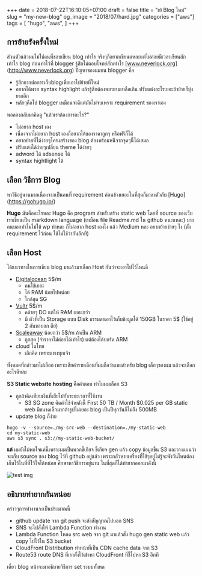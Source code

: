 +++
date = 2018-07-22T16:10:05+07:00
draft = false
title = "เย้ Blog ใหม่"
slug = "my-new-blog"
og_image = "2018/07/hard.jpg"
categories = ["aws"]
tags = [
  "hugo",
  "aws",
  ]
+++
## การย้ายรังครั้งใหม่
ส่วนตัวแล้วผมไม่ใช่คนที่ชอบเขียน blog เท่าไร จริงๆก็อยากเขียนแหละแต่ไม่ค่อยมีเวลาเขียนสักเท่าไร
blog ก่อนทำไว้ที่ blogger รู้สึกไม่ตอบโจทย์สักเท่าไร [www.neverlock.org] (http://www.neverlock.org)
ปัญหาของผมบน blogger คือ

  * รู้สึกยากต่อการเก็บblogเพื่อเอาไปย้ายที่ใหม่
  * อยากได้พวก syntax highlight แล้วรู้สึกต้องพยายามเหลือเกิน ปรับแต่งอะไรเยอะถ้าย้ายก็ยุ่งยากอีก
  * หลักๆคือไป blogger เหมือนจะดีแต่มันไม่จบเพราะ requirement ของเราเอง

พอลองกลับมาคิดดู "แล้วเราต้องการอะไร?"

  * ไม่อยาก host เอง
  * เนื่องจากไม่อยาก host เองก็อยากได้ของราคาถูกๆ หรือฟรีก็ได้
  * อยากย้ายที่ได้ง่ายๆโครงสร้างของ blog ต้องพร้อมหนีจากจุดๆนี้ได้เสมอ
  * ปรับแต่งได้ง่ายๆเปลี่ยน theme ได้ง่ายๆ
  * adword ได้  adsense ได้
  * syntax hightlight ได้

## เลือก วิธีการ Blog
หาวิธีอยู่นานมากเนื่องจากเป็นคนที่ requirement ค่อนข้างเยอะในที่สุดก็มาลงตัวกับ [Hugo] (https://gohugo.io/)

**Hugo** มันคืออะไรหละ
Hugo คือ program สำหรับสร้าง  static web โดยที่ source ของเว็บเราเขียนเป็น markdown language (เหมือน file Readme.md ใน github หนะแหละ)
บางคนบอกทำไมไม่ใข้ wp ทำหละ ก็ไม่อยาก host เองไง แล้ว Medium หละ อยากย้ายง่ายๆ ไง (ตั้ง requirement ไว้ก่อน ใช้ไม่ใช้ว่ากันอีกที)

## เลือก Host
ได้แนวทางในการเขียน blog มาแล้วมาเลือก Host กันว่าจะเอาไปไว้ไหนดี

 * [Digitalocean](https://www.digitalocean.com/) 5$/m
   - คนใช้เยอะ
   - ได้ RAM น้อยไปหน่อย
   - ใกล้สุด SG
 * [Vultr](https://www.vultr.com/?ref=6872558) 5$/m
   - คล้ายๆ DO แต่ให้ RAM เยอะกว่า
   - มี ตัวที่เป็น Storage แบบ Disk ธรรมดาเอาไว้เก็บข้อมูลได้ 150GB ในราคา 5$ (ใช้อยู่ 2 อันขอบอก ดีย์)
 * [Scaleaway](https://www.scaleway.com/) น้อยกว่า 5$/m ถ้าเป็น ARM
   - ถูกสุด (จำราคาไม่ค่อยได้เท่าไร) แต่ต้องได้บอร์ด ARM
 * cloud ในไทย 
   - เลิกคิด เพราะแพงทุกเจ้า

ทั้งหมดที่กล่าวมาไม่เลือก เพราะเสียค่ารายเดือนที่ผมถือว่าแพงสำหรับ blog เล็กๆของผม แล้วจะเลือกอะไรดีหละ

**S3 Static website hosting** คือคำตอบ ทำไมผมเลือก S3 

 * ถูกถ้าคิดเทียบเงินที่เสียไปกับระยะเวลาที่ใช้งาน
   - S3 SG zone คิดค่าใช้จ่ายดังนี้ First 50 TB / Month	$0.025 per GB
  static web มีขนาดเล็กมากถ้ารูปไม่เยอะ blog เป็นปีทุกวันก็ไม่ถึง 500MB
 * update blog ก็ง่าย

```
hugo -v --source=./my-src-web --destination=./my-static-web
cd my-static-web
aws s3 sync . s3://my-static-web-bucket/
```

**แต่** ผมยังไม่พอใจแค่นี้เพราะผมเป็นพวกขี้เกียจ ขี้เกียจ gen แล้ว copy ข้อมูลขึ้น S3 และวางแผนว่าจะเก็บ source ของ blog ไว้ที่ github อยู่แล้ว
เพราะกลัวหายเครื่องที่ใช้ๆอยู่ไม่รู้จะพังวันไหนต้องเก็บไว้ในที่ที่ไว้ใจได้หน่อย ศึกษาหาวิธีการอยู่นาน ในที่สุดก็ได้ท่ายากออกมาดังนี้

![test img](/2018/07/aws-hugo.png)

## อธิบายท่ายากกันหน่อย
คร่าวๆการทำงานจะเป็นประมาณนี้

 * github update จาก git push จะส่งสัญญาณไปบอก SNS
 * SNS จะไปสั่งให้ Lambda Function ทำงาน
 * Lambda Function โหลด src web จาก git มาแล้วสั่ง hugo gen static web แล้ว copy ไปไว้ใน S3 bucket
 * CloudFront Distribution ทำหน้าที่เป็น CDN cache data จาก S3 
 * Route53 route DNS ที่เราตั้งไว้เข้าหา CloudFront ที่ชี้ไปหา S3 อีกที

เดี๋ยว blog หน้าจะมาอธิบายวิธีการ set ระบบทั้งหด
